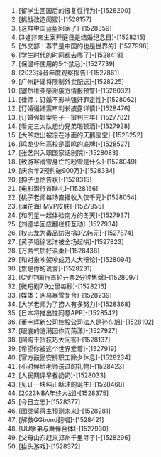 
1. [留学生回国后的报复性行为]-[1528200]
1. [挑战改造闺蜜]-[1528157]
1. [这群中国蓝盔回家了]-[1528359]
1. [3娃非亲生案开庭日是结婚纪念日]-[1528215]
1. [外交部：春节是中国的也是世界的]-[1527998]
1. [学生时代的时间都去哪了]-[1528418]
1. [保温杯使用的5个禁忌]-[1527739]
1. [2023抖音年度观察报告]-[1527861]
1. [广州辟谣将限制外卖配送]-[1528225]
1. [塞尔维亚感谢俄方情报预警]-[1528032]
1. [律师：订婚不影响强奸罪定性]-[1528062]
1. [订婚强奸案审判长披露详情]-[1528476]
1. [订婚强奸案男子一审判三年]-[1527782]
1. [看完三大队想约兄弟喝顿酒]-[1527928]
1. [大爷救出被冻在冰面的天鹅宝宝]-[1528252]
1. [鸣龙少年高校是雷鸣的底牌]-[1528527]
1. [张艺兴入职国家话剧院]-[1528083]
1. [致游客滑雪身亡的粉雪是什么]-[1528049]
1. [庆余年2预约破900万]-[1528334]
1. [狗子也怕告状]-[1528315]
1. [电影潜行首映礼]-[1528166]
1. [桃子老师每场直播收入仅千元]-[1528054]
1. [澜花海FMVP皮肤]-[1527955]
1. [和明星一起体验南方的冬天]-[1527937]
1. [刘德华回应翻栏杆互动]-[1527934]
1. [权志龙为毒品防治捐3亿韩元]-[1527874]
1. [黄子韬徐艺洋被全场起哄]-[1527823]
1. [万茜气质好温柔]-[1528438]
1. [和对象吵架吵成万人大辩论]-[1528094]
1. [累是你的谎言]-[1528231]
1. [C罗中国行首轮开票2分钟售罄]-[1528097]
1. [微短剧7.9公里每秒]-[1528216]
1. [媒体：网易暴雪复合]-[1528239]
1. [大学老师为了捞人有多努力]-[1528368]
1. [日本将推出性同意APP]-[1528542]
1. [董宇辉新公司控股公司法人是孙东旭]-[1528102]
1. [眼底的涟漪因你而荡漾]-[1527927]
1. [网购干货技巧大问答]-[1528137]
1. [希望你被这个世界爱着]-[1527919]
1. [官方鼓励安排职工除夕休息]-[1528234]
1. [小时候给老师送过的礼物]-[1528423]
1. [人民网评早餐奶奶]-[1528033]
1. [见证一块纯正酥油的诞生]-[1528468]
1. [2023NBA年终大战]-[1528375]
1. [今日立志]-[1528377]
1. [图灵奖得主预测未来]-[1528281]
1. [解救GGbond翻唱]-[1528421]
1. [UU学弟与舞伴合体]-[1527930]
1. [父母山东赶来郑州千里寻子]-[1528296]
1. [抬头游戏]-[1528372]